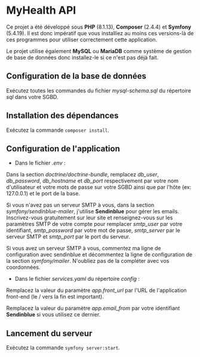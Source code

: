 # MyHealth API

Ce projet a été développé sous **PHP** (8.1.13), **Composer** (2.4.4) et **Symfony** (5.4.19). Il est donc impératif que vous installiez au moins ces versions-là de ces programmes pour utiliser correctement cette application.

Le projet utilise également **MySQL** ou **MariaDB** comme système de gestion de base de données donc installez-le si ce n'est pas déjà fait.

## Configuration de la base de données

Exécutez toutes les commandes du fichier *mysql-schema.sql* du répertoire *sql* dans votre SGBD.

## Installation des dépendances

Exécutez la commande `composer install`.

## Configuration de l'application

* Dans le fichier *.env* :

Dans la section *doctrine/doctrine-bundle*, remplacez *db_user*, *db_password*, *db_hostname* et *db_port* respectivement par votre nom d'utilisateur et votre mots de passe sur votre SGBD ainsi que par l'hôte (ex: 127.0.0.1) et le port de la base.

Si vous n'avez pas un serveur SMTP à vous, dans la section *symfony/sendinblue-mailer*, j'utilise **Sendinblue** pour gérer les emails. Inscrivez-vous gratuitement sur leur site et renseignez-vous sur les paramètres SMTP de votre compte pour remplacer *smtp_user* par votre identifiant, *smtp_password* par votre mot de passe, *smtp_server* par le serveur SMTP et *smtp_port* par le port du serveur.

Si vous avez un serveur SMTP à vous, commentez ma ligne de configuration avec sendinblue et décommentez la ligne de configuration de la section *symfony/mailer*. N'oubliez pas de la compléter avec vos coordonnées.

* Dans le fichier *services.yaml* du répertoire *config* :

Remplacez la valeur du paramètre *app.front_url* par l'URL de l'application front-end (le / vers la fin est important).

Remplacez la valeur du paramètre *app.email_from* par votre identifiant **Sendinblue** si vous utilisez ce dernier.

## Lancement du serveur

Exécutez la commande `symfony server:start`.